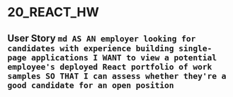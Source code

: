 # 20_REACT_HW
## User Story  ```md AS AN employer looking for candidates with experience building single-page applications I WANT to view a potential employee's deployed React portfolio of work samples SO THAT I can assess whether they're a good candidate for an open position ```
